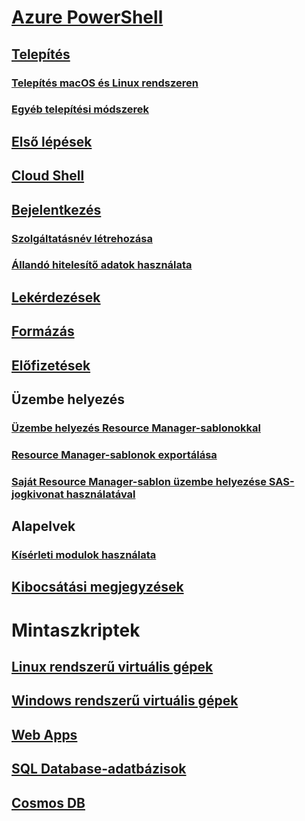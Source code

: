 # [Azure PowerShell](../overview.md)

## [Telepítés](../install-azurerm-ps.md)
### [Telepítés macOS és Linux rendszeren](../install-azurermps-maclinux.md)
### [Egyéb telepítési módszerek](../other-install.md)

## [Első lépések](../get-started-azureps.md)

## [Cloud Shell](https://docs.microsoft.com/azure/cloud-shell/overview)

## [Bejelentkezés](../authenticate-azureps.md)
### [Szolgáltatásnév létrehozása](../create-azure-service-principal-azureps.md)
### [Állandó hitelesítő adatok használata](../context-persistence.md)

## [Lekérdezések](../queries-azureps.md)
## [Formázás](../formatting-output.md)
## [Előfizetések](../manage-subscriptions-azureps.md)

## Üzembe helyezés
### [Üzembe helyezés Resource Manager-sablonokkal](/azure/azure-resource-manager/resource-group-template-deploy)
### [Resource Manager-sablonok exportálása](/azure/azure-resource-manager/resource-manager-export-template-powershell)
### [Saját Resource Manager-sablon üzembe helyezése SAS-jogkivonat használatával](/azure/azure-resource-manager/resource-manager-powershell-sas-token)

## Alapelvek
### [Kísérleti modulok használata](../using-experimental-modules.md)

## [Kibocsátási megjegyzések](release-notes-azureps.md)

# Mintaszkriptek
## [Linux rendszerű virtuális gépek](/azure/virtual-machines/linux/powershell-samples?toc=%2fpowershell%2fmodule%2ftoc.json)
## [Windows rendszerű virtuális gépek](/azure/virtual-machines/windows/powershell-samples?toc=%2fpowershell%2fmodule%2ftoc.json)
## [Web Apps](/azure/app-service-web/app-service-powershell-samples?toc=%2fpowershell%2fmodule%2ftoc.json)
## [SQL Database-adatbázisok](/azure/sql-database/sql-database-powershell-samples?toc=%2fpowershell%2fmodule%2ftoc.json)
## [Cosmos DB](/azure/cosmos-db/powershell-samples?toc=%2fpowershell%2fmodules%2ftoc.json)
